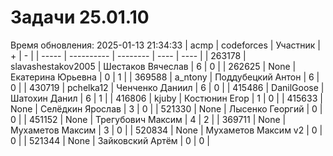 # Задачи 25.01.10
Время обновления: 2025-01-13 21:34:33
| acmp  | codeforces | Участник | +    | -    |
| ----- | ---------- | -------- | ---- | ---- |
| 263178 | slavashestakov2005 | Шестаков Вячеслав | 6 | 0 |
| 262625 | None | Екатерина Юрьевна | 0 | 1 |
| 369588 | a_ntony | Поддубецкий Антон | 6 | 0 |
| 430719 | pchelka12 | Ченченко Даниил | 6 | 0 |
| 415486 | DanilGoose | Шатохин Данил | 6 | 1 |
| 416806 | kjuby | Костюнин Егор | 1 | 0 |
| 415633 | None | Селёдкин Ярослав | 3 | 0 |
| 521330 | None | Лысенко Георгий | 0 | 0 |
| 451152 | None | Трегубович Максим | 4 | 2 |
| 369711 | None | Мухаметов Максим | 3 | 0 |
| 520834 | None | Мухаметов Максим v2 | 0 | 0 |
| 521344 | None | Зайковский Артём | 0 | 0 |
